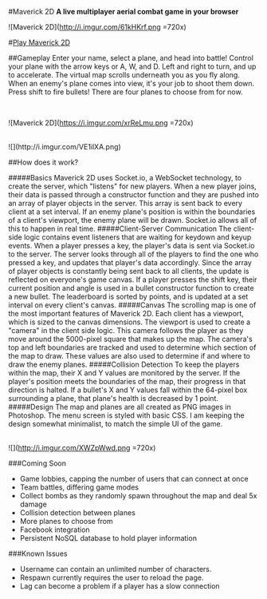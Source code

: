 #Maverick 2D
**A live multiplayer aerial combat game in your browser**

![Maverick 2D](http://i.imgur.com/61kHKrf.png =720x)

#[Play Maverick 2D](http://maverick-2d.herokuapp.com/)

##Gameplay
Enter your name, select a plane, and head into battle! Control your plane with the arrow keys or A, W, and D. Left and right to turn, and up to accelerate. The virtual map scrolls underneath you as you fly along. When an enemy's plane comes into view, it's your job to shoot them down.  Press shift to fire bullets!  There are four planes to choose from for now.

<br>

![Maverick 2D](https://i.imgur.com/xrReLmu.png =720x)

<br>
![](http://i.imgur.com/VE1ilXA.png)
<br>

##How does it work?

#####Basics
Maverick 2D uses Socket.io, a WebSocket technology, to create the server, which "listens" for new players.  When a new player joins, their data is passed through a constructor function and they are pushed into an array of player objects in the server.  This array is sent back to every client at a set interval.  If an enemy plane's position is within the boundaries of a client's viewport, the enemy plane will be drawn.  Socket.io allows all of this to happen in real time.
#####Client-Server Communication
The client-side logic contains event listeners that are waiting for keydown and keyup events.  When a player presses a key, the player's data is sent via Socket.io to the server.  The server looks through all of the players to find the one who pressed a key, and updates that player's data accordingly.  Since the array of player objects is constantly being sent back to all clients, the update is reflected on everyone's game canvas.  If a player presses the shift key, their current position and angle is used in a bullet constructor function to create a new bullet.  The leaderboard is sorted by points, and is updated at a set interval on every client's canvas.
#####Canvas
The scrolling map is one of the most important features of Maverick 2D.  Each client has a viewport, which is sized to the canvas dimensions.  The viewport is used to create a "camera" in the client side logic.  This camera follows the player as they move around the 5000-pixel square that makes up the map.  The camera's top and left boundaries are tracked and used to determine which section of the map to draw.  These values are also used to determine if and where to draw the enemy planes.
#####Collision Detection
To keep the players within the map, their X and Y values are monitored by the server.  If the player's position meets the boundaries of the map, their progress in that direction is halted.  If a bullet's X and Y values fall within the 64-pixel box surrounding a plane, that plane's health is decreased by 1 point.
#####Design
The map and planes are all created as PNG images in Photoshop.  The menu screen is styled with basic CSS.  I am keeping the design somewhat minimalist, to match the simple UI of the game.
<br>
<br>

![](http://i.imgur.com/XWZpWwd.png =720x)

###Coming Soon
- Game lobbies, capping the number of users that can connect at once
- Team battles, differing game modes
- Collect bombs as they randomly spawn throughout the map and deal 5x damage
- Collision detection between planes
- More planes to choose from
- Facebook integration
- Persistent NoSQL database to hold player information

###Known Issues
- Username can contain an unlimited number of characters.
- Respawn currently requires the user to reload the page.
- Lag can become a problem if a player has a slow connection
